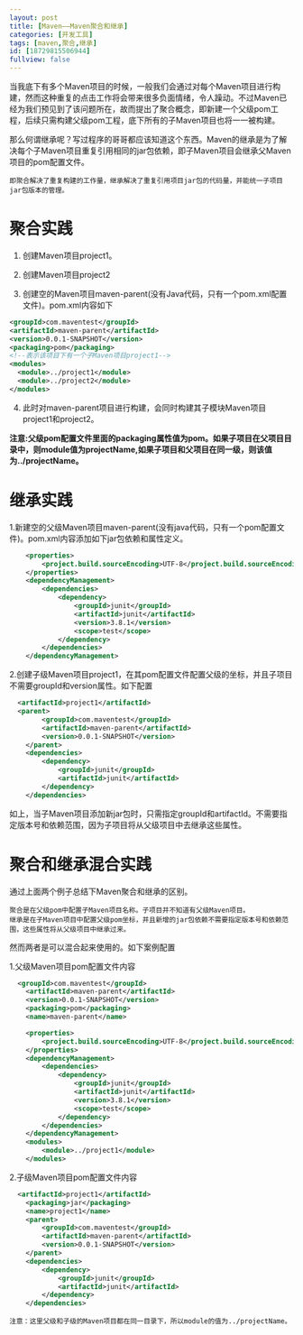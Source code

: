```yaml
---
layout: post
title: [Maven——Maven聚合和继承]
categories: [开发工具]
tags: [maven,聚合,继承]
id: [18729815506944]
fullview: false
---
```

当我底下有多个Maven项目的时候，一般我们会通过对每个Maven项目进行构建，然而这种重复的点击工作将会带来很多负面情绪，令人躁动。不过Maven已经为我们预见到了该问题所在，故而提出了聚合概念，即新建一个父级pom工程，后续只需构建父级pom工程，底下所有的子Maven项目也将一一被构建。

那么何谓继承呢？写过程序的哥哥都应该知道这个东西。Maven的继承是为了解决每个子Maven项目重复引用相同的jar包依赖，即子Maven项目会继承父Maven项目的pom配置文件。

`即聚合解决了重复构建的工作量，继承解决了重复引用项目jar包的代码量，并能统一子项目jar包版本的管理。`

# 聚合实践

1. 创建Maven项目project1。

2. 创建Maven项目project2

3. 创建空的Maven项目maven-parent(没有Java代码，只有一个pom.xml配置文件)。pom.xml内容如下
```xml
<groupId>com.maventest</groupId>
<artifactId>maven-parent</artifactId>
<version>0.0.1-SNAPSHOT</version>
<packaging>pom</packaging>
<!--表示该项目下有一个子Maven项目project1-->
<modules>
  <module>../project1</module>
  <module>../project2</module>
</modules>
```

4. 此时对maven-parent项目进行构建，会同时构建其子模块Maven项目project1和project2。

**注意:父级pom配置文件里面的packaging属性值为pom。如果子项目在父项目目录中，则module值为projectName,如果子项目和父项目在同一级，则该值为../projectName。**

# 继承实践

1.新建空的父级Maven项目maven-parent(没有java代码，只有一个pom配置文件)。pom.xml内容添加如下jar包依赖和属性定义。
```xml
	<properties>
		<project.build.sourceEncoding>UTF-8</project.build.sourceEncoding>
	</properties>
	<dependencyManagement>
		<dependencies>
			<dependency>
				<groupId>junit</groupId>
				<artifactId>junit</artifactId>
				<version>3.8.1</version>
				<scope>test</scope>
			</dependency>
		</dependencies>
	</dependencyManagement>
```

2.创建子级Maven项目project1，在其pom配置文件配置父级的坐标，并且子项目不需要groupId和version属性。如下配置
```xml
  <artifactId>project1</artifactId>
  <parent>
		<groupId>com.maventest</groupId>
		<artifactId>maven-parent</artifactId>
		<version>0.0.1-SNAPSHOT</version>
	</parent>
	<dependencies>
		<dependency>
			<groupId>junit</groupId>
			<artifactId>junit</artifactId>
		</dependency>
	</dependencies>
```

如上，当子Maven项目添加新jar包时，只需指定groupId和artifactId。不需要指定版本号和依赖范围，因为子项目将从父级项目中去继承这些属性。

# 聚合和继承混合实践

通过上面两个例子总结下Maven聚合和继承的区别。

`聚合是在父级pom中配置子Maven项目名称。子项目并不知道有父级Maven项目。`  
`继承是在子Maven项目中配置父级pom坐标，并且新增的jar包依赖不需要指定版本号和依赖范围，这些属性将从父级项目中继承过来。`

然而两者是可以混合起来使用的。如下案例配置

1.父级Maven项目pom配置文件内容
```xml
  <groupId>com.maventest</groupId>
	<artifactId>maven-parent</artifactId>
	<version>0.0.1-SNAPSHOT</version>
	<packaging>pom</packaging>
	<name>maven-parent</name>

	<properties>
		<project.build.sourceEncoding>UTF-8</project.build.sourceEncoding>
	</properties>
	<dependencyManagement>
		<dependencies>
			<dependency>
				<groupId>junit</groupId>
				<artifactId>junit</artifactId>
				<version>3.8.1</version>
				<scope>test</scope>
			</dependency>
		</dependencies>
	</dependencyManagement>
	<modules>
		<module>../project1</module>
	</modules>
```

2.子级Maven项目pom配置文件内容
```xml
  <artifactId>project1</artifactId>
	<packaging>jar</packaging>
	<name>project1</name>
	<parent>
		<groupId>com.maventest</groupId>
		<artifactId>maven-parent</artifactId>
		<version>0.0.1-SNAPSHOT</version>
	</parent>
	<dependencies>
		<dependency>
			<groupId>junit</groupId>
			<artifactId>junit</artifactId>
		</dependency>
	</dependencies>
```

`注意：这里父级和子级的Maven项目都在同一目录下，所以module的值为../projectName。`
